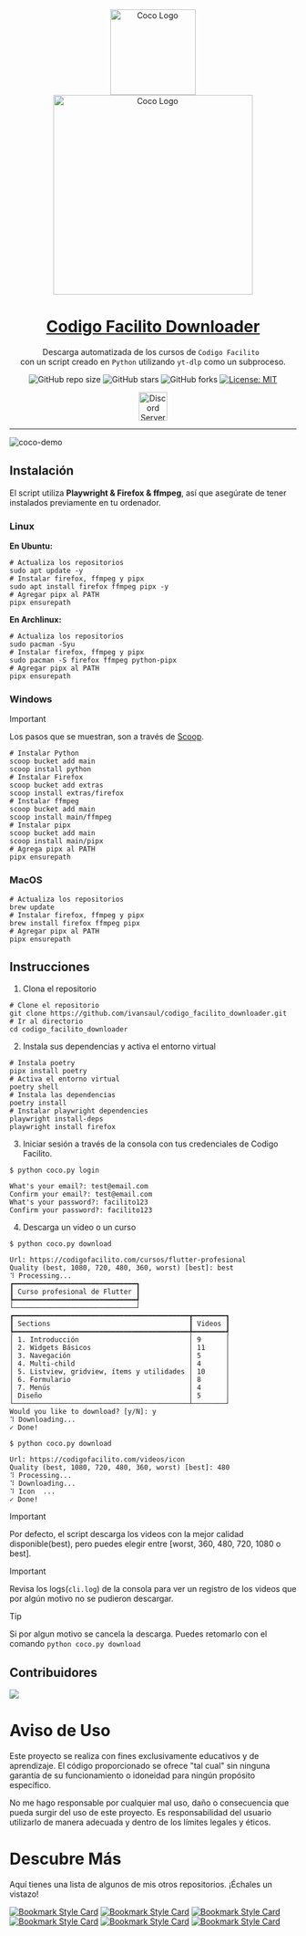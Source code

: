 <div align="center">
    <img width="150" src="https://i.imgur.com/dca7pcI.png" alt="Coco Logo">
</div>
<div align="center">
    <img width="350" src="https://i.imgur.com/tZhUf6Y.png" alt="Coco Logo">
</div>
<div align="center">

<h1 style="border-bottom: none">
    <b><a href="https://github.com/ivansaul/codigo_facilito_downloader">Codigo Facilito Downloader</a></b>
</h1>

Descarga automatizada de los cursos de `Codigo Facilito `<br />
con un script creado en `Python` utilizando `yt-dlp` como un subproceso.

![GitHub repo size](https://img.shields.io/github/repo-size/ivansaul/codigo_facilito_downloader)
![GitHub stars](https://img.shields.io/github/stars/ivansaul/codigo_facilito_downloader)
![GitHub forks](https://img.shields.io/github/forks/ivansaul/codigo_facilito_downloader)
[![License: MIT](https://img.shields.io/badge/License-MIT-yellow.svg)](https://opensource.org/licenses/MIT) 

<a href="https://discord.gg/tDvybtJ7y9">
    <img alt="Discord Server" height="50" src="https://cdn.jsdelivr.net/npm/@intergrav/devins-badges@3/assets/cozy/social/discord-plural_vector.svg">
</a>

</div>

---

![coco-demo](https://github.com/ivansaul/codigo_facilito_downloader/assets/15005581/b3029dda-c5ab-4cd9-97d3-acc61f3be3a0)


## Instalación

El script utiliza **Playwright & Firefox & ffmpeg**, así que asegúrate de tener instalados previamente en tu ordenador.

### **Linux**

**En Ubuntu:**

```console
# Actualiza los repositorios
sudo apt update -y
# Instalar firefox, ffmpeg y pipx
sudo apt install firefox ffmpeg pipx -y
# Agregar pipx al PATH
pipx ensurepath
```

**En Archlinux:**

```console
# Actualiza los repositorios
sudo pacman -Syu
# Instalar firefox, ffmpeg y pipx
sudo pacman -S firefox ffmpeg python-pipx
# Agregar pipx al PATH
pipx ensurepath
```

### **Windows**

> [!IMPORTANT]
> Los pasos que se muestran, son a través de [Scoop][scoop].

```console
# Instalar Python
scoop bucket add main
scoop install python
# Instalar Firefox
scoop bucket add extras
scoop install extras/firefox
# Instalar ffmpeg
scoop bucket add main
scoop install main/ffmpeg
# Instalar pipx
scoop bucket add main
scoop install main/pipx
# Agrega pipx al PATH
pipx ensurepath
```

### **MacOS**

```console
# Actualiza los repositorios
brew update
# Instalar firefox, ffmpeg y pipx
brew install firefox ffmpeg pipx
# Agregar pipx al PATH
pipx ensurepath
```

## Instrucciones

1. Clona el repositorio

```console
# Clone el repositorio
git clone https://github.com/ivansaul/codigo_facilito_downloader.git
# Ir al directorio
cd codigo_facilito_downloader
```

2. Instala sus dependencias y activa el entorno virtual

```console
# Instala poetry
pipx install poetry
# Activa el entorno virtual
poetry shell
# Instala las dependencias
poetry install
# Instalar playwright dependencies
playwright install-deps
playwright install firefox
```

3. Iniciar sesión a través de la consola con tus credenciales de Codigo Facilito.

```console
$ python coco.py login

What's your email?: test@email.com    
Confirm your email?: test@email.com
What's your password?: facilito123
Confirm your password?: facilito123
```

4. Descarga un video o un curso

```console
$ python coco.py download

Url: https://codigofacilito.com/cursos/flutter-profesional
Quality (best, 1080, 720, 480, 360, worst) [best]: best
⠹ Processing...
┏━━━━━━━━━━━━━━━━━━━━━━━━━━━━━━┓
┃ Curso profesional de Flutter ┃
┡━━━━━━━━━━━━━━━━━━━━━━━━━━━━━━┩
└──────────────────────────────┘
┏━━━━━━━━━━━━━━━━━━━━━━━━━━━━━━━━━━━━━━━━━━━┳━━━━━━━━┓
┃ Sections                                  ┃ Videos ┃
┡━━━━━━━━━━━━━━━━━━━━━━━━━━━━━━━━━━━━━━━━━━━╇━━━━━━━━┩
│ 1. Introducción                           │ 9      │
│ 2. Widgets Básicos                        │ 11     │
│ 3. Navegación                             │ 5      │
│ 4. Multi-child                            │ 4      │
│ 5. Listview, gridview, ítems y utilidades │ 10     │
│ 6. Formulario                             │ 8      │
│ 7. Menús                                  │ 4      │
│ Diseño                                    │ 5      │
└───────────────────────────────────────────┴────────┘
Would you like to download? [y/N]: y
⠹ Downloading...
✓ Done!
```

```console
$ python coco.py download

Url: https://codigofacilito.com/videos/icon
Quality (best, 1080, 720, 480, 360, worst) [best]: 480
⠹ Processing...
⠹ Downloading...
⠹ Icon  ...
✓ Done!
```

> [!IMPORTANT]
> Por defecto, el script descarga los videos con la mejor calidad disponible(best), pero puedes elegir entre [worst, 360, 480, 720, 1080 o best].

> [!IMPORTANT]
> Revisa los logs(`cli.log`) de la consola para ver un registro de los videos que por algún motivo no se pudieron descargar.

> [!TIP]
> Si por algun motivo se cancela la descarga. Puedes retomarlo con el comando `python coco.py download`

## Contribuidores

<a href="https://github.com/ivansaul/codigo_facilito_downloader/graphs/contributors">
  <img src="https://contrib.rocks/image?repo=ivansaul/codigo_facilito_downloader" />
</a>

# **Aviso de Uso**

Este proyecto se realiza con fines exclusivamente educativos y de aprendizaje. El código proporcionado se ofrece "tal cual" sin ninguna garantía de su funcionamiento o idoneidad para ningún propósito específico.

No me hago responsable por cualquier mal uso, daño o consecuencia que pueda surgir del uso de este proyecto. Es responsabilidad del usuario utilizarlo de manera adecuada y dentro de los límites legales y éticos.

# Descubre Más

Aquí tienes una lista de algunos de mis otros repositorios. ¡Échales un vistazo!

[![Bookmark Style Card](https://svg.bookmark.style/api?url=https://github.com/ivansaul/codigo_facilito_downloader&mode=light&style=horizontal)](https://github.com/ivansaul/codigo_facilito_downloader)
[![Bookmark Style Card](https://svg.bookmark.style/api?url=https://github.com/ivansaul/platzi-downloader&mode=light&style=horizontal)](https://github.com/ivansaul/platzi-downloader)
[![Bookmark Style Card](https://svg.bookmark.style/api?url=https://github.com/ivansaul/terabox_downloader&mode=light&style=horizontal)](https://github.com/ivansaul/terabox_downloader)
[![Bookmark Style Card](https://svg.bookmark.style/api?url=https://github.com/ivansaul/personal-portfolio&mode=light&style=horizontal)](https://github.com/ivansaul/personal-portfolio)
[![Bookmark Style Card](https://svg.bookmark.style/api?url=https://github.com/ivansaul/flutter_todo_app&mode=light&style=horizontal)](https://github.com/ivansaul/flutter_todo_app)
[![Bookmark Style Card](https://svg.bookmark.style/api?url=https://github.com/ivansaul/Flutter-UI-Kit&mode=light&style=horizontal)](https://github.com/ivansaul/Flutter-UI-Kit)


[cookies]: https://chrome.google.com/webstore/detail/get-cookiestxt-locally/cclelndahbckbenkjhflpdbgdldlbecc/related
[python]: https://www.python.org/downloads/
[ffmpeg]: https://ffmpeg.org
[firefox]: https://www.mozilla.org/en-US/firefox/new/
[geckodriver]: https://github.com/mozilla/geckodriver/releases
[yt-dlp]: https://github.com/yt-dlp/yt-dlp/wiki/Installation
[aria2]: https://github.com/aria2/aria2/releases/tag/release-1.36.0
[codespace]: https://github.com/codespaces
[demo]: https://youtu.be/GbQwB0hYvQU
[ffmpeg-win]:https://youtu.be/0zN9oZ98ZgE
[cloudflare-branch]:https://github.com/ivansaul/codigo_facilito_downloader/tree/feature/cloudflare
[scoop]:https://scoop.sh/
